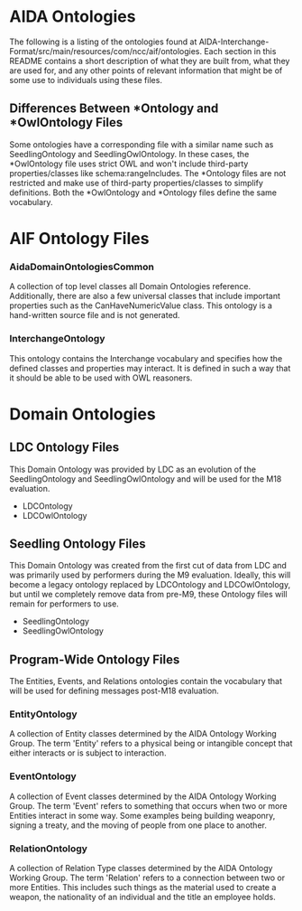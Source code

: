 # AIDA Ontologies

The following is a listing of the ontologies found at AIDA-Interchange-Format/src/main/resources/com/ncc/aif/ontologies.
Each section in this README contains a short description of what they are built from, what they are used for,
and any other points of relevant information that might be of some use to individuals using these files.

## Differences Between *Ontology and *OwlOntology Files

Some ontologies have a corresponding file with a similar name such as SeedlingOntology and SeedlingOwlOntology. In these
cases, the *OwlOntology file uses strict OWL and won't include third-party properties/classes
like schema:rangeIncludes. The *Ontology files are not restricted and make use of third-party properties/classes to simplify definitions.
Both the *OwlOntology and *Ontology files define the same vocabulary.

# AIF Ontology Files

### AidaDomainOntologiesCommon

A collection of top level classes all Domain Ontologies reference.  Additionally, there are
also a few universal classes that include important properties such as the CanHaveNumericValue class.  This ontology is
a hand-written source file and is not generated.

### InterchangeOntology

This ontology contains the Interchange vocabulary and specifies how the defined classes and properties may interact.
It is defined in such a way that it should be able to be used with OWL reasoners.

# Domain Ontologies

## LDC Ontology Files

This Domain Ontology was provided by LDC as an evolution of the SeedlingOntology and SeedlingOwlOntology and will be used for the M18 evaluation.

- LDCOntology
- LDCOwlOntology

## Seedling Ontology Files

This Domain Ontology was created from the first cut of data from LDC and was primarily used by performers during the M9 evaluation.
Ideally, this will become a legacy ontology replaced by LDCOntology and LDCOwlOntology, but until we completely remove data from pre-M9, these
Ontology files will remain for performers to use.

- SeedlingOntology
- SeedlingOwlOntology

## Program-Wide Ontology Files

The Entities, Events, and Relations ontologies contain the vocabulary that will be used for defining messages post-M18 evaluation.

### EntityOntology

A collection of Entity classes determined by the AIDA Ontology Working Group. The term 'Entity' refers to
a physical being or intangible concept that either interacts or is subject to interaction.

### EventOntology

A collection of Event classes determined by the AIDA Ontology Working Group. The term 'Event' refers to
something that occurs when two or more Entities interact in some way.  Some examples being building weaponry, signing a
treaty, and the moving of people from one place to another.

### RelationOntology

A collection of Relation Type classes determined by the AIDA Ontology Working Group. The term 'Relation' refers to
a connection between two or more Entities. This includes such things as the material used to create
a weapon, the nationality of an individual and the title an employee holds.
